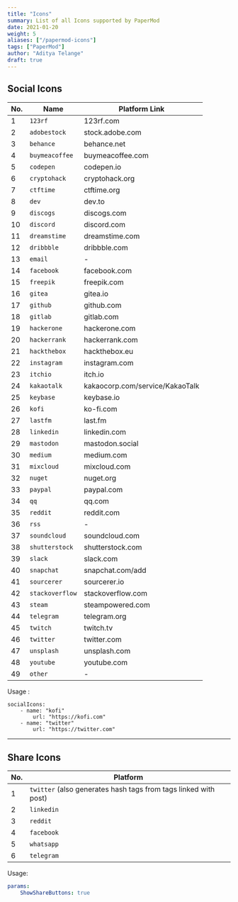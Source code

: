 ```yaml
---
title: "Icons"
summary: List of all Icons supported by PaperMod
date: 2021-01-20
weight: 5
aliases: ["/papermod-icons"]
tags: ["PaperMod"]
author: "Aditya Telange"
draft: true
---
```


## Social Icons

| No. | Name            | Platform Link                   |
| --- | --------------- | ------------------------------- |
| 1   | `123rf`         | 123rf.com                       |
| 2   | `adobestock`    | stock.adobe.com                 |
| 3   | `behance`       | behance.net                     |
| 4   | `buymeacoffee`  | buymeacoffee.com                |
| 5   | `codepen`       | codepen.io                      |
| 6   | `cryptohack`    | cryptohack.org                  |
| 7   | `ctftime`       | ctftime.org                     |
| 8   | `dev`           | dev.to                          |
| 9   | `discogs`       | discogs.com                     |
| 10  | `discord`       | discord.com                     |
| 11  | `dreamstime`    | dreamstime.com                  |
| 12  | `dribbble`      | dribbble.com                    |
| 13  | `email`         | -                               |
| 14  | `facebook`      | facebook.com                    |
| 15  | `freepik`       | freepik.com                     |
| 16  | `gitea`         | gitea.io                        |
| 17  | `github`        | github.com                      |
| 18  | `gitlab`        | gitlab.com                      |
| 19  | `hackerone`     | hackerone.com                   |
| 20  | `hackerrank`    | hackerrank.com                  |
| 21  | `hackthebox`    | hackthebox.eu                   |
| 22  | `instagram`     | instagram.com                   |
| 23  | `itchio`        | itch.io                         |
| 24  | `kakaotalk`     | kakaocorp.com/service/KakaoTalk |
| 25  | `keybase`       | keybase.io                      |
| 26  | `kofi`          | ko-fi.com                       |
| 27  | `lastfm`        | last.fm                         |
| 28  | `linkedin`      | linkedin.com                    |
| 29  | `mastodon`      | mastodon.social                 |
| 30  | `medium`        | medium.com                      |
| 31  | `mixcloud`      | mixcloud.com                    |
| 32  | `nuget`         | nuget.org                       |
| 33  | `paypal`        | paypal.com                      |
| 34  | `qq`            | qq.com                          |
| 35  | `reddit`        | reddit.com                      |
| 36  | `rss`           | -                               |
| 37  | `soundcloud`    | soundcloud.com                  |
| 38  | `shutterstock`  | shutterstock.com                |
| 39  | `slack`         | slack.com                       |
| 40  | `snapchat`      | snapchat.com/add                |
| 41  | `sourcerer`     | sourcerer.io                    |
| 42  | `stackoverflow` | stackoverflow.com               |
| 43  | `steam`         | steampowered.com                |
| 44  | `telegram`      | telegram.org                    |
| 45  | `twitch`        | twitch.tv                       |
| 46  | `twitter`       | twitter.com                     |
| 47  | `unsplash`      | unsplash.com                    |
| 48  | `youtube`       | youtube.com                     |
| 49  | `other`         | -                               |

Usage :

```
socialIcons:
    - name: "kofi"
        url: "https://kofi.com"
    - name: "twitter"
        url: "https://twitter.com"
```

---

## Share Icons

| No. | Platform                                                        |
| --- | --------------------------------------------------------------- |
| 1   | `twitter` (also generates hash tags from tags linked with post) |
| 2   | `linkedin`                                                      |
| 3   | `reddit`                                                        |
| 4   | `facebook`                                                      |
| 5   | `whatsapp`                                                      |
| 6   | `telegram`                                                      |

Usage:

```yml
params:
    ShowShareButtons: true
```
